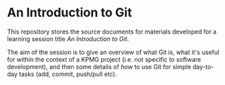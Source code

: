 # An Introduction to Git

This repository stores the source documents for materials developed for a
learning session title _An Introduction to Git_.

The aim of the session is to give an overview of what Git is, what it's useful
for within the context of a KPMG project (i.e. not specific to software
development), and then some details of _how_ to use Git for simple day-to-day
tasks (add, commit, push/pull etc).